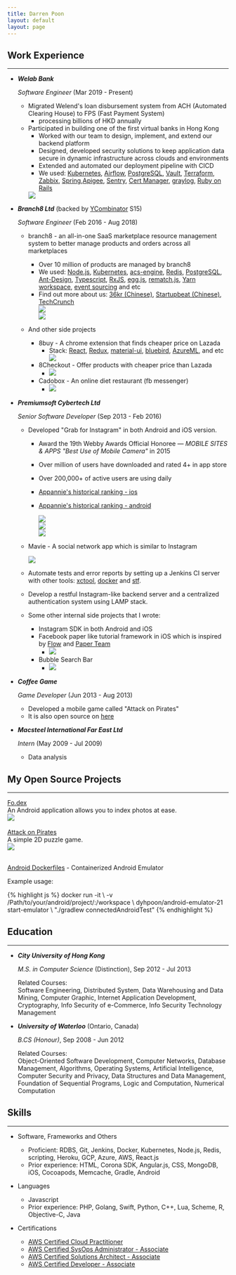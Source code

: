 ```yaml
---
title: Darren Poon
layout: default
layout: page
---
```


## Work Experience
-----
*   ***Welab Bank***

    *Software Engineer* (Mar 2019 - Present)

    - Migrated Welend's loan disbursement system from ACH (Automated Clearing House) to FPS (Fast Payment System)
      - processing billions of HKD annually
    - Participated in building one of the first virtual banks in Hong Kong
      - Worked with our team to design, implement, and extend our backend platform
      - Designed, developed security solutions to keep application data secure in dynamic infrastructure across clouds and environments
      - Extended and automated our deployment pipeline with CICD
      - We used: [Kubernetes](https://kubernetes.io/), [Airflow](https://airflow.apache.org/), [PostgreSQL](https://www.postgresql.org/), [Vault](https://www.vaultproject.io/), [Terraform](https://www.terraform.io/), [Zabbix](https://www.zabbix.com/), [Spring](https://spring.io/),[Apigee](https://cloud.google.com/apigee/), [Sentry](https://sentry.io/), [Cert Manager](https://cert-manager.io/), [graylog](https://www.graylog.org/), [Ruby on Rails](https://rubyonrails.org/)
      <div class="section group">
        <div class="col span_1_of_1">
          <img src="https://raw.githubusercontent.com/dyhpoon/dyhpoon.github.io/master/public/screenshots/wlab.png">
        </div>
      </div>

*   ***Branch8 Ltd*** (backed by [YCombinator](https://www.ycombinator.com/) S15)

    *Software Engineer* (Feb 2016 - Aug 2018)

    - branch8 - an all-in-one SaaS marketplace resource management system to better manage products and orders across all marketplaces
      - Over 10 million of products are managed by branch8
	  - We used: [Node.js](https://nodejs.org), [Kubernetes](https://kubernetes.io/), [acs-engine](https://github.com/Azure/acs-engine), [Redis](https://redis.io/), [PostgreSQL](https://www.postgresql.org/), [Ant-Design](https://ant.design/), [Typescript](https://www.typescriptlang.org/), [RxJS](http://reactivex.io/rxjs/), [egg.js](https://github.com/eggjs/egg), [rematch.js](https://github.com/rematch/rematch), [Yarn workspace](https://yarnpkg.com/lang/en/docs/workspaces/), [event sourcing](https://martinfowler.com/eaaDev/EventSourcing.html) and etc
      - Find out more about us: [36kr (Chinese)](https://36kr.com/p/5036350.html), [Startupbeat (Chinese)](http://startupbeat.hkej.com/?p=20805), [TechCrunch](https://techcrunch.com/2015/08/11/branch8/)
		<div class="section group">
			<div class="col span_1_of_1">
				<img src="https://raw.githubusercontent.com/dyhpoon/dyhpoon.github.io/master/public/screenshots/branch8.png">
			</div>
		</div>
		<div class="section group">
			<div class="col span_1_of_1">
				<img src="https://raw.githubusercontent.com/dyhpoon/dyhpoon.github.io/master/public/screenshots/b8-dashboard.png">
			</div>
		</div>

	- And other side projects
		- 8buy - A chrome extension that finds cheaper price on Lazada
			- Stack: [React](https://github.com/facebook/react), [Redux](https://github.com/reactjs/redux), [material-ui](http://www.material-ui.com/#/), [bluebird](https://github.com/petkaantonov/bluebird), [AzureML](https://azure.microsoft.com/zh-tw/services/machine-learning/), and etc
				<div class="section group">
					<div class="col span_1_of_1">
						<img src="https://raw.githubusercontent.com/dyhpoon/dyhpoon.github.io/master/public/screenshots/eightbuy.png">
					</div>
				</div>
		- 8Checkout - Offer products with cheaper price than Lazada
			- ![](https://raw.githubusercontent.com/dyhpoon/dyhpoon.github.io/master/public/screenshots/8checkout.png)
		- Cadobox - An online diet restaurant (fb messenger)
			- ![](https://raw.githubusercontent.com/dyhpoon/dyhpoon.github.io/master/public/screenshots/cadobox.gif)

*   ***Premiumsoft Cybertech Ltd***

    *Senior Software Developer* (Sep 2013 - Feb 2016)

    - Developed "Grab for Instagram" in both Android and iOS version.
    	- Award the 19th Webby Awards Official Honoree — *MOBILE SITES & APPS "Best Use of Mobile Camera"* in 2015
    	- Over million of users have downloaded and rated 4+ in app store
    	- Over 200,000+ of active users are using daily
    	- [Appannie's historical ranking - ios](https://www.appannie.com/apps/ios/app/instagrab-your-instagram-companion/app-ranking/?device=iphone&type=best-ranks)
    	- [Appannie's historical ranking - android](https://www.appannie.com/apps/google-play/app/com.grandsoft.instagrab/app-ranking/?type=best-ranks)

			<div class="section group">
				<div class="col span_1_of_3">
					<img src="https://raw.githubusercontent.com/dyhpoon/dyhpoon.github.io/master/public/screenshots/grab1.gif">
				</div>
				<div class="col span_1_of_3">
					<img src="https://raw.githubusercontent.com/dyhpoon/dyhpoon.github.io/master/public/screenshots/grab2.png">
				</div>
				<div class="col span_1_of_3">
					<img src="https://raw.githubusercontent.com/dyhpoon/dyhpoon.github.io/master/public/screenshots/grab3.png">
				</div>
			</div>
	- Mavie - A social network app which is similar to Instagram
		<div class="section group">
			<div class="col span_1_of_1">
				<img src="https://raw.githubusercontent.com/dyhpoon/dyhpoon.github.io/master/public/screenshots/mavie.png">
			</div>
		</div>
		

    - Automate tests and error reports by setting up a Jenkins CI server with other tools: [xctool](https://github.com/facebook/xctool), [docker](https://github.com/docker/docker) and [stf](https://github.com/openstf/stf).

    - Develop a restful Instagram-like backend server and a centralized authentication system using LAMP stack.

    - Some other internal side projects that I wrote:
		- Instagram SDK in both Android and iOS
		- Facebook paper like tutorial framework in iOS which is inspired by [Flow](https://github.com/OliverLetterer/Flow) and [Paper Team](https://www.youtube.com/watch?v=OiY1cheLpmI)
			- ![](https://raw.githubusercontent.com/dyhpoon/dyhpoon.github.io/master/public/screenshots/tutorial.png)
		- Bubble Search Bar
			- ![](https://raw.githubusercontent.com/dyhpoon/dyhpoon.github.io/master/public/screenshots/bubbleSearchBar.png)

*   ***Coffee Game***

    *Game Developer* (Jun 2013 - Aug 2013)

    - Developed a mobile game called "Attack on Pirates"
    - It is also open source on [here](https://github.com/dyhpoon/game-project)

*   ***Macsteel International Far East Ltd***

    *Intern* (May 2009 - Jul 2009)

    - Data analysis

## My Open Source Projects
-----
<div class="section group">
	<div class="display-block">
		<a href="https://github.com/dyhpoon/Fo.dex">Fo.dex</a>
		<br/>
		An Android application allows you to index photos at ease.
	</div>
	<div class="col span_1_of_2">
		<img src="https://raw.githubusercontent.com/dyhpoon/dyhpoon.github.io/master/public/screenshots/fodex.gif">
	</div>
</div>
<br/>

<div class="section group">
	<div class="display-block">
		<a href="https://github.com/dyhpoon/Attack-on-Pirates">Attack on Pirates</a>
		<br/>
		A simple 2D puzzle game.
	</div>
	<div class="col span_1_of_2">
		<img src="https://raw.githubusercontent.com/dyhpoon/dyhpoon.github.io/master/public/screenshots/aop.gif">
	</div>
</div>
<br/>

[Android Dockerfiles](https://github.com/dyhpoon/Android-Dockerfiles) - Containerized Android Emulator
<p class="italic small-text-size">Example usage:</p>
{% highlight js %}
	docker run -it \
	-v /Path/to/your/android/project/:/workspace \
	dyhpoon/android-emulator-21 start-emulator \
	"./gradlew connectedAndroidTest"
{% endhighlight %}

## Education
-----
*   ***City University of Hong Kong***

    *M.S. in Computer Science* (Distinction), Sep 2012 - Jul 2013

    <div class="message tiny-text-size">
	    Related Courses:
	    <div class="italic">
			Software Engineering, Distributed System, Data Warehousing and Data Mining, Computer Graphic, Internet Application Development, Cryptography, Info Security of e-Commerce, Info Security Technology Management
		</div>
    </div>

*	***University of Waterloo*** (Ontario, Canada)

	*B.CS (Honour)*, Sep 2008 - Jun 2012

	<div class="message tiny-text-size">
		Related Courses:
		<div class="italic">
			Object-Oriented Software Development, Computer Networks, Database Management, Algorithms, Operating Systems, Artificial Intelligence, Computer Security and Privacy, Data Structures and Data Management, Foundation of Sequential Programs, Logic and Computation, Numerical Computation
		</div>
	</div>

## Skills
-----
* Software, Frameworks and Others
	* Proficient: RDBS, Git, Jenkins, Docker, Kubernetes, Node.js, Redis, scripting, Heroku, GCP, Azure, AWS, React.js
	* Prior experience: HTML, Corona SDK, Angular.js, CSS, MongoDB, iOS, Cocoapods, Memcache, Gradle, Android

* Languages
	* Javascript
	* Prior experience: PHP, Golang, Swift, Python, C++, Lua, Scheme, R, Objective-C, Java

* Certifications
	* [AWS Certified Cloud Practitioner](https://www.certmetrics.com/amazon/public/badge.aspx?i=9&t=c&d=2018-09-05&ci=AWS00544952)
	* [AWS Certified SysOps Administrator - Associate](https://www.certmetrics.com/amazon/public/badge.aspx?i=3&t=c&d=2018-11-22&ci=AWS00544952)
	* [AWS Certified Solutions Architect - Associate](https://www.certmetrics.com/amazon/public/badge.aspx?i=1&t=c&d=2018-10-29&ci=AWS00544952)
	* [AWS Certified Developer - Associate](https://www.certmetrics.com/amazon/public/badge.aspx?i=2&t=c&d=2018-08-27&ci=AWS00544952)
